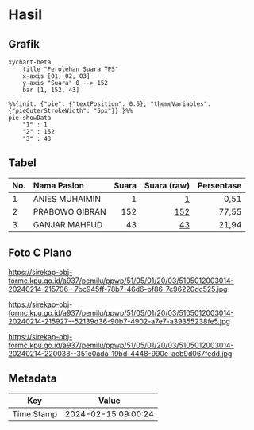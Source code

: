 # Hasil

## Grafik

```mermaid
xychart-beta
    title "Perolehan Suara TPS"
    x-axis [01, 02, 03]
    y-axis "Suara" 0 --> 152
    bar [1, 152, 43]
```

```mermaid
%%{init: {"pie": {"textPosition": 0.5}, "themeVariables": {"pieOuterStrokeWidth": "5px"}} }%%
pie showData
    "1" : 1
    "2" : 152
    "3" : 43
```

## Tabel

| No. | Nama Paslon    | Suara | Suara (raw) | Persentase |
|:--- |:-------------- | -----:| -----------:| ----------:|
| 1   | ANIES MUHAIMIN | 1     | [1][p-1]    | 0,51       |
| 2   | PRABOWO GIBRAN | 152   | [152][p-2]  | 77,55      |
| 3   | GANJAR MAHFUD  | 43    | [43][p-3]   | 21,94      |


[p-1]: https://github.com/gigit-pemilu/pemilu-2024-51-bali/blob/main/pilpres/hitung-suara/sub/51-bali/sub/05-klungkung/sub/01-nusa-penida/sub/2003-klumpu/sub/014-tps/sub/paslon-1.txt
[p-2]: https://github.com/gigit-pemilu/pemilu-2024-51-bali/blob/main/pilpres/hitung-suara/sub/51-bali/sub/05-klungkung/sub/01-nusa-penida/sub/2003-klumpu/sub/014-tps/sub/paslon-2.txt
[p-3]: https://github.com/gigit-pemilu/pemilu-2024-51-bali/blob/main/pilpres/hitung-suara/sub/51-bali/sub/05-klungkung/sub/01-nusa-penida/sub/2003-klumpu/sub/014-tps/sub/paslon-3.txt

## Foto C Plano

https://sirekap-obj-formc.kpu.go.id/a937/pemilu/ppwp/51/05/01/20/03/5105012003014-20240214-215706--7bc945ff-78b7-46d6-bf86-7c96220dc525.jpg

https://sirekap-obj-formc.kpu.go.id/a937/pemilu/ppwp/51/05/01/20/03/5105012003014-20240214-215927--52139d36-90b7-4902-a7e7-a39355238fe5.jpg

https://sirekap-obj-formc.kpu.go.id/a937/pemilu/ppwp/51/05/01/20/03/5105012003014-20240214-220038--351e0ada-19bd-4448-990e-aeb9d067fedd.jpg


## Metadata

| Key        | Value               |
| ---------- | ------------------- |
| Time Stamp | 2024-02-15 09:00:24 |



